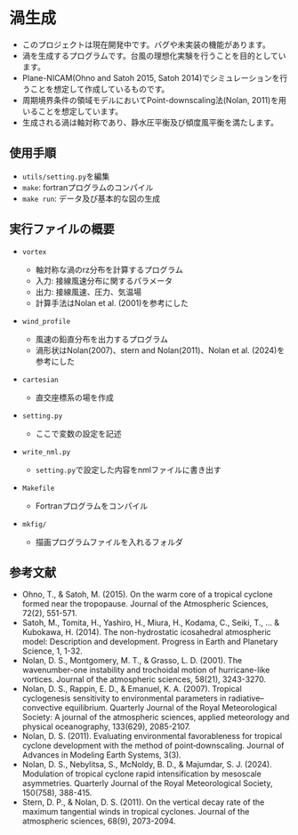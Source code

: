 # 渦生成

- このプロジェクトは現在開発中です。バグや未実装の機能があります。
- 渦を生成するプログラムです。台風の理想化実験を行うことを目的としています。
- Plane-NICAM(Ohno and Satoh 2015, Satoh 2014)でシミュレーションを行うことを想定して作成しているものです。
- 周期境界条件の領域モデルにおいてPoint-downscaling法(Nolan, 2011)を用いることを想定しています。
- 生成される渦は軸対称であり、静水圧平衡及び傾度風平衡を満たします。

## 使用手順

- `utils/setting.py`を編集
- `make`: fortranプログラムのコンパイル
- `make run`: データ及び基本的な図の生成

## 実行ファイルの概要

- `vortex`
  - 軸対称な渦のrz分布を計算するプログラム
  - 入力: 接線風速分布に関するパラメータ
  - 出力: 接線風速、圧力、気温場
  - 計算手法はNolan et al. (2001)を参考にした

- `wind_profile`
  - 風速の鉛直分布を出力するプログラム
  - 渦形状はNolan(2007)、stern and Nolan(2011)、Nolan et al. (2024)を参考にした

- `cartesian`
  - 直交座標系の場を作成

- `setting.py`
  - ここで変数の設定を記述

- `write_nml.py`
  - `setting.py`で設定した内容をnmlファイルに書き出す

- `Makefile`
  - Fortranプログラムをコンパイル

- `mkfig/`
  - 描画プログラムファイルを入れるフォルダ

## 参考文献

- Ohno, T., & Satoh, M. (2015). On the warm core of a tropical cyclone formed near the tropopause. Journal of the Atmospheric Sciences, 72(2), 551-571.
- Satoh, M., Tomita, H., Yashiro, H., Miura, H., Kodama, C., Seiki, T., ... & Kubokawa, H. (2014). The non-hydrostatic icosahedral atmospheric model: Description and development. Progress in Earth and Planetary Science, 1, 1-32.
- Nolan, D. S., Montgomery, M. T., & Grasso, L. D. (2001). The wavenumber-one instability and trochoidal motion of hurricane-like vortices. Journal of the atmospheric sciences, 58(21), 3243-3270.
- Nolan, D. S., Rappin, E. D., & Emanuel, K. A. (2007). Tropical cyclogenesis sensitivity to environmental parameters in radiative–convective equilibrium. Quarterly Journal of the Royal Meteorological Society: A journal of the atmospheric sciences, applied meteorology and physical oceanography, 133(629), 2085-2107.
- Nolan, D. S. (2011). Evaluating environmental favorableness for tropical cyclone development with the method of point‐downscaling. Journal of Advances in Modeling Earth Systems, 3(3).
- Nolan, D. S., Nebylitsa, S., McNoldy, B. D., & Majumdar, S. J. (2024). Modulation of tropical cyclone rapid intensification by mesoscale asymmetries. Quarterly Journal of the Royal Meteorological Society, 150(758), 388-415.
- Stern, D. P., & Nolan, D. S. (2011). On the vertical decay rate of the maximum tangential winds in tropical cyclones. Journal of the atmospheric sciences, 68(9), 2073-2094.
